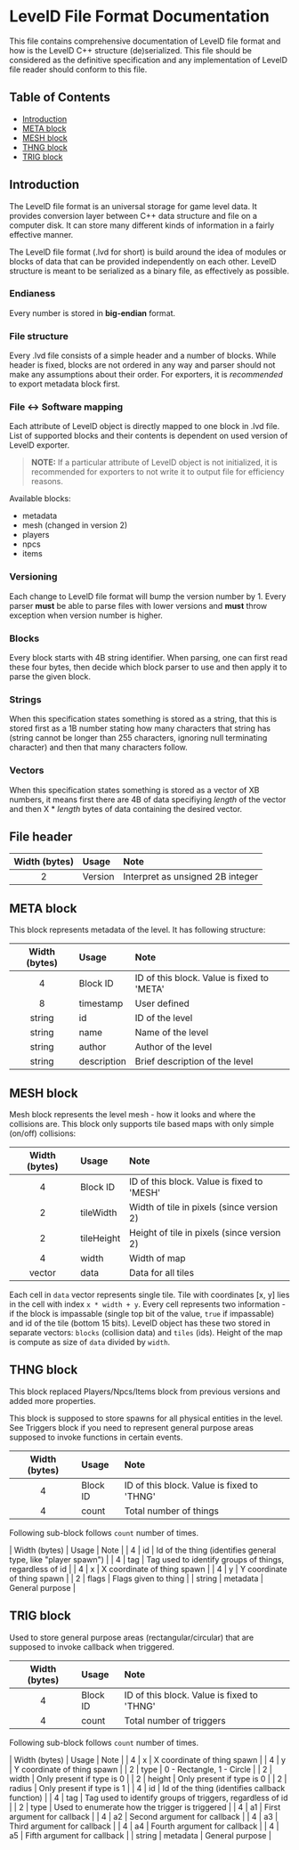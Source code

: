 # LevelD File Format Documentation

This file contains comprehensive documentation of LevelD file format and how is the LevelD C++ structure (de)serialized. This file should be considered as the definitive specification and any implementation of LevelD file reader should conform to this file.

## Table of Contents

 * [Introduction](#introduction)
 * [META block](#meta-block)
 * [MESH block](#mesh-block)
 * [THNG block](#thng-block)
 * [TRIG block](#trig-block)

## Introduction

The LevelD file format is an universal storage for game level data. It provides conversion layer between C++ data structure and file on a computer disk. It can store many different kinds of information in a fairly effective manner.

The LevelD file format (.lvd for short) is build around the idea of modules or blocks of data that can be provided independently on each other. LevelD structure is meant to be serialized as a binary file, as effectively as possible.

### Endianess

Every number is stored in **big-endian** format.

### File structure

Every .lvd file consists of a simple header and a number of blocks. While header is fixed, blocks are not ordered in any way and parser should not make any assumptions about their order. For exporters, it is _recommended_ to export metadata block first.

### File <-> Software mapping

Each attribute of LevelD object is directly mapped to one block in .lvd file. List of supported blocks and their contents is dependent on used version of LevelD exporter.

 > **NOTE:** If a particular attribute of LevelD object is not initialized, it is recommended for exporters to not write it to output file for efficiency reasons.

Available blocks:

 * metadata
 * mesh (changed in version 2)
 * players
 * npcs
 * items

### Versioning

Each change to LevelD file format will bump the version number by 1. Every parser **must** be able to parse files with lower versions and **must** throw exception when version number is higher.

### Blocks

Every block starts with 4B string identifier. When parsing, one can first read these four bytes, then decide which block parser to use and then apply it to parse the given block.

### Strings

When this specification states something is stored as a string, that this is stored first as a 1B number stating how many characters that string has (string cannot be longer than 255 characters, ignoring null terminating character) and then that many characters follow.

### Vectors

When this specification states something is stored as a vector of XB numbers, it means first there are 4B of data specifiying *length* of the vector and then X * *length* bytes of data containing the desired vector.

## File header

| Width (bytes) | Usage   | Note |
| :-----------: | :----   | :--- |
| 2             | Version | Interpret as unsigned 2B integer |

## META block

This block represents metadata of the level. It has following structure:

| Width (bytes) | Usage | Note |
| :-----------: | :---- | :--- |
| 4             | Block ID    | ID of this block. Value is fixed to 'META' |
| 8             | timestamp | User defined |
| string        | id    | ID of the level |
| string        | name  | Name of the level |
| string        | author | Author of the level |
| string        | description | Brief description of the level |

## MESH block

Mesh block represents the level mesh - how it looks and where the collisions are. This block only supports tile based maps with only simple (on/off) collisions:

| Width (bytes) | Usage | Note |
| :-----------: | :---- | :--- |
| 4             | Block ID    | ID of this block. Value is fixed to 'MESH' |
| 2             | tileWidth | Width of tile in pixels (since version 2) |
| 2             | tileHeight | Height of tile in pixels (since version 2) |
| 4             | width | Width of map |
| vector        | data | Data for all tiles |

Each cell in `data` vector represents single tile. Tile with coordinates [x, y] lies in the cell with index `x * width + y`. Every cell represents two information - if the block is impassable (single top bit of the value, `true` if impassable) and id of the tile (bottom 15 bits). LevelD object has these two stored in separate vectors: `blocks` (collision data) and `tiles` (ids). Height of the map is compute as size of `data` divided by `width`.

## THNG block

This block replaced Players/Npcs/Items block from previous versions and added more properties.

This block is supposed to store spawns for all physical entities in the level. See Triggers block if you need to represent general purpose areas supposed to invoke functions in certain events.

| Width (bytes) | Usage | Note |
| :-----------: | :---- | :--- |
| 4             | Block ID    | ID of this block. Value is fixed to 'THNG' |
| 4             | count | Total number of things |

Following sub-block follows `count` number of times.

| Width (bytes) | Usage | Note |
| 4             | id | Id of the thing (identifies general type, like "player spawn") |
| 4             | tag | Tag used to identify groups of things, regardless of id |
| 4             | x  | X coordinate of thing spawn |
| 4             | y  | Y coordinate of thing spawn |
| 2             | flags  | Flags given to thing |
| string		| metadata | General purpose |

## TRIG block

Used to store general purpose areas (rectangular/circular) that are supposed to invoke callback when triggered.

| Width (bytes) | Usage | Note |
| :-----------: | :---- | :--- |
| 4             | Block ID    | ID of this block. Value is fixed to 'THNG' |
| 4             | count | Total number of triggers |

Following sub-block follows `count` number of times.

| Width (bytes) | Usage | Note |
| 4             | x  | X coordinate of thing spawn |
| 4             | y  | Y coordinate of thing spawn |
| 2             | type  | 0 - Rectangle, 1 - Circle |
| 2				| width | Only present if type is 0 |
| 2				| height | Only present if type is 0 |
| 2				| radius | Only present if type is 1 |
| 4             | id | Id of the thing (identifies callback function) |
| 4             | tag | Tag used to identify groups of triggers, regardless of id |
| 2				| type | Used to enumerate how the trigger is triggered |
| 4             | a1 | First argument for callback |
| 4             | a2 | Second argument for callback |
| 4             | a3 | Third argument for callback |
| 4             | a4 | Fourth argument for callback |
| 4             | a5 | Fifth argument for callback |
| string		| metadata | General purpose |
